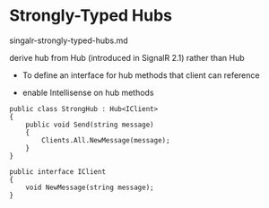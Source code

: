 # Strongly-Typed Hubs

singalr-strongly-typed-hubs.md 

derive hub from Hub<T> (introduced in SignalR 2.1) rather than Hub

*   To define an interface for hub methods that client can reference 

*   enable Intellisense on hub methods 

```
public class StrongHub : Hub<IClient>
{
    public void Send(string message)
    {
        Clients.All.NewMessage(message);
    }
}

public interface IClient
{
    void NewMessage(string message);
}
```
